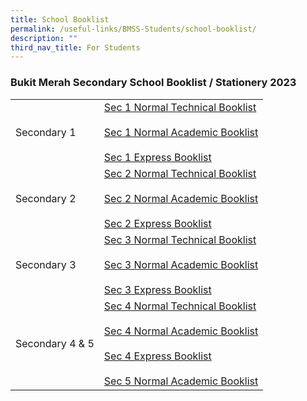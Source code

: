 ```yaml
---
title: School Booklist
permalink: /useful-links/BMSS-Students/school-booklist/
description: ""
third_nav_title: For Students
---
```

### Bukit Merah Secondary School Booklist / Stationery 2023

|  |  |
|---|---|
| Secondary 1 | [Sec 1 Normal Technical Booklist]([](/files/Sec-1-Normal-Technical-Booklist-2023.pdf))<br><br>[Sec 1 Normal Academic Booklist]([](/files/Sec-1-Normal-Academic-Booklist-2023.pdf))<br><br>[Sec 1 Express Booklist]([](/files/Sec-1-Express-Booklist-2023.pdf)) |
| Secondary 2 | [Sec 2 Normal Technical Booklist]([](/files/Sec-2-Normal-Technical-Booklist.pdf)) <br><br>[Sec 2 Normal Academic Booklist]([](/files/Sec-2-Normal-Academic-Booklist.pdf))<br><br>[Sec 2 Express Booklist]() |
| Secondary 3 | [Sec 3 Normal Technical Booklist]()<br><br>[Sec 3 Normal Academic Booklist]()<br><br>[Sec 3 Express Booklist]() |
| Secondary 4 & 5 | [Sec 4 Normal Technical Booklist](/)<br><br>[Sec 4 Normal Academic Booklist]()<br><br>[Sec 4 Express Booklist]()<br><br>[Sec 5 Normal Academic Booklist]() |